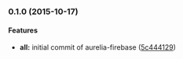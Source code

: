 ### 0.1.0 (2015-10-17)

#### Features

* **all:** initial commit of aurelia-firebase ([5c444129](http://github.com/pulsarblow/aurelia-firebase/commit/5c44412992bb4c4da4d614fdc115e735903a67a7))

